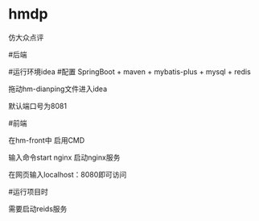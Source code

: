 # hmdp
仿大众点评

#后端

#运行环境idea 
#配置  SpringBoot  + maven + mybatis-plus + mysql + redis

拖动hm-dianping文件进入idea

默认端口号为8081

#前端

在hm-front中 启用CMD 

输入命令start nginx 启动nginx服务

在网页输入localhost：8080即可访问

#运行项目时

需要启动reids服务
